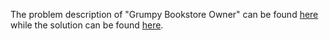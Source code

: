 The problem description of "Grumpy Bookstore Owner" can be found [here](https://leetcode.com/problems/grumpy-bookstore-owner/) while the solution can be found [here](https://github.com/aurimas13/Solutions-To-Problems/blob/main/LeetCode/Python%20Solutions/Grumpy%20Bookstore%20Owner/grumpy.py).
